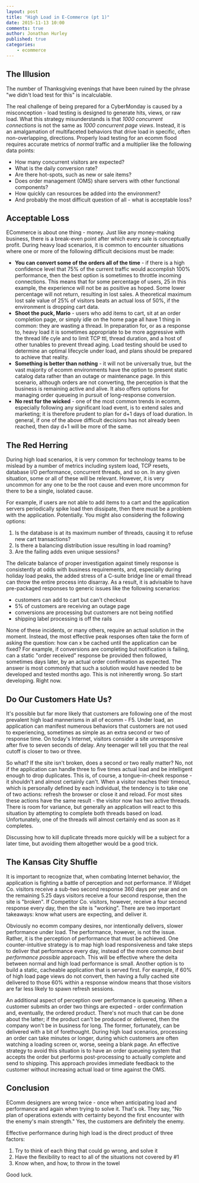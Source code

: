```yaml
---
layout: post
title: "High Load in E-Commerce (pt 1)"
date: 2015-11-13 10:00
comments: true
author: Jonathan Hurley
published: true
categories:
    - ecommerce
---
```


The Illusion
------------

The number of Thanksgiving evenings that have been ruined by the phrase "we didn't load 
test for this" is incalculable.

The real challenge of being prepared for a CyberMonday is caused by a misconception - load 
testing is designed to generate hits, views, or raw load. What this strategy misunderstands 
is that *1000 concurrent connections* is not the same as *1000 concurrent page views*. 
Instead, it is an amalgamation of multifaceted behaviors that drive load in specific, 
often non-overlapping, directions. Properly load testing for an ecomm flood requires accurate 
metrics of *normal* traffic and a multiplier like the following data points:

* How many concurrent visitors are expected?
* What is the daily conversion rate?
* Are there hot-spots, such as new or sale items?
* Does order management (OMS) share servers with other functional components?
* How quickly can resources be added into the environment?
* And probably the most difficult question of all - what is acceptable loss?

<!-- more -->

Acceptable Loss
---------------

ECommerce is about one thing - money. Just like any money-making business, there is a 
break-even point after which every sale is conceptually profit. During heavy load scenarios, 
it is common to encounter situations where one or more of the following difficult decisions 
must be made:

* **You can convert some of the orders all of the time** - if there is a high confidence 
level that 75% of the current traffic would accomplish 100% performance, then the best 
option is sometimes to throttle incoming connections. This means that for some percentage 
of users, 25 in this example, the experience will not be as positive as hoped. Some lower 
percentage will not return, resulting in lost sales. A theoretical maximum lost sale value 
of 25% of visitors beats an actual loss of 50%, if the environment is dropping cart data.
* **Shoot the puck, Mario** - users who add items to cart, sit at an order completion 
page, or simply idle on the home page all have 1 thing in common: they are wasting a thread. 
In preparation for, or as a response to, heavy load it is sometimes appropriate to be more 
aggressive with the thread life cyle and to limit TCP ttl, thread duration, and a host of 
other tunables to prevent thread aging. Load testing should be used to determine an optimal 
lifecycle under load, and plans should be prepared to achieve that reality.
* **Something is better than nothing** - it will not be universally true, but the vast 
majority of ecomm environments have the option to present static catalog data rather than 
an outage or maintenance page. In this scenario, although orders are not converting, the 
perception is that the business is remaining active and alive. It also offers options for 
managing order queueing in pursuit of long-response conversion.
* **No rest for the wicked** - one of the most common trends in ecomm, especially following 
any significant load event, is to extend sales and marketing; it is therefore prudent to 
plan for d+1 days of load duration. In general, if one of the above difficult decisions has 
not already been reached, then day d+1 will be more of the same.

The Red Herring
---------------

During high load scenarios, it is very common for technology teams to be mislead by a number 
of metrics including system load, TCP resets, database I/O performance, concurrent threads, 
and so on. In any given situation, some or all of these will be relevant. However, it is 
very uncommon for any one to be the root cause and even more uncommon for there to be a 
single, isolated cause.

For example, if users are not able to add items to a cart and the application servers 
periodically spike load then dissipate, then there must be a problem with the application. 
Potentially. You might also considering the following options:

1. Is the database is at its maximum number of threads, causing it to refuse new cart 
  transactions?
1. Is there a balancing distribution issue resulting in load roaming?
1. Are the failing adds even unique sessions?

The delicate balance of proper investigation against timely response is consistently at 
odds with business requirements, and, especially during holiday load peaks, the added stress 
of a C-suite bridge line or email thread can throw the entire process into disarray. As a 
result, it is advisable to have pre-packaged responses to generic issues like the 
following scenarios: 

*  customers can add to cart but can't checkout 
*  5% of customers are receiving an outage page 
*  conversions are processing but customers are not being notified 
*  shipping label processing is off the rails 

None of these incidents, or many others, require an actual solution in the moment. Instead, 
the most effective peak responses often take the form of asking the question: how can x be 
cached until the application can be fixed? For example, if conversions are completing but 
notification is failing, can a static "order received" response be provided then followed, 
sometimes days later, by an actual order confirmation as expected. The answer is most 
commonly that such a solution would have needed to be developed and tested months ago. This 
is not inherently wrong. So start developing. Right now.

Do Our Customers Hate Us?
-------------------------

It's possible but far more likely that customers are following one of the most prevalent 
high load mannerisms in all of ecomm - F5. Under load, an application can manifest numerous 
behaviors that customers are not used to experiencing, sometimes as simple as an extra 
second or two of response time. On today's Internet, visitors consider a site unresponsive 
after five to seven seconds of delay. Any teenager will tell you that the real cutoff is closer 
to two or three. 

So what? If the site isn't broken, does a second or two really matter? No, not 
if the application can handle three to five times actual load and be intelligent enough to 
drop duplicates. This is, of course, a tongue-in-cheek response - it shouldn't and almost 
certainly can't. When a visitor reaches their timeout, which is personally defined by each 
individual, the tendency is to take one of two actions: refresh the browser or close it and 
reload. For most sites these actions have the same result - the visitor now has two active 
threads. There is room for variance, but generally an application will react to this 
situation by attempting to complete both threads based on load. Unfortunately, one of the 
threads will almost certainly end as soon as it completes.

Discussing how to kill duplicate threads more quickly will be a subject for a later time, 
but avoiding them altogether would be a good trick.

The Kansas City Shuffle
-----------------------

It is important to recognize that, when combating Internet behavior, the application is 
fighting a battle of perception and not performance. If Widget Co. visitors receive a 
sub-two second response 360 days per year and on the remaining 5.25 days visitors receive 
a four second response, then the site is "broken". If Competitor Co. visitors, however, 
receive a four second response every day, then the site is "working". There are two 
important takeaways: know what users are expecting, and deliver it.

Obviously no ecomm company desires, nor intentionally delivers, slower performance under load. 
The performance, however, is not the issue. Rather, it is the perception of performance that 
must be achieved. One counter-intuitive strategy is to map high load responsiveness and take 
steps to deliver that performance every day, instead of the more common *best performance 
possible* approach. This will be effective where the delta between normal and high load 
performance is small. Another option is to build a static, cacheable application that is 
served first. For example, if 60% of high load page views do not convert, then having a 
fully cached site delivered to those 60% within a response window means that those visitors 
are far less likely to spawn refresh sessions.

An additional aspect of perception over performance is queueing. When a customer submits 
an order two things are expected - order confirmation and, eventually, the ordered product. 
There's not much that can be done about the latter; if the product can't be produced or 
delivered, then the company won't be in business for long. The former, fortunately, can be 
delivered with a bit of forethought. During high load scenarios, processing an order can 
take minutes or longer, during which customers are often watching a loading screen or, 
worse, seeing a blank page. An effective strategy to avoid this situation is to have an 
order queueing system that accepts the order but performs post-processing to actually 
complete and send to shipping. This approach provides immediate feedback to the customer 
without increasing actual load or time against the OMS.

Conclusion
----------

EComm designers are wrong twice - once when anticipating load and performance and again 
when trying to solve it. That's ok. They say, "No plan of operations extends with certainty beyond 
the first encounter with the enemy's main strength." Yes, the customers are definitely the 
enemy.

Effective performance during high load is the direct product of three factors:

1. Try to think of each thing that could go wrong, and solve it
1. Have the flexibility to react to all of the situations not covered by #1
1. Know when, and how, to throw in the towel

Good luck.
